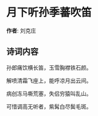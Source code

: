 # 月下听孙季蕃吹笛

**作者**: 刘克庄

## 诗词内容

孙郎痛饮横长笛，玉雪胸襟铁石颜。

解喷清霜飞座上，能呼凉月出云间。

病创冻马嘶荒塞，失侣穷猿叫乱山。

可惜调高无听者，紫髯白尽鬓毛斑。

